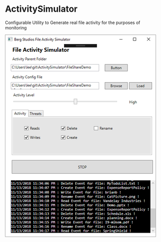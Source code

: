 # ActivitySimulator
Configurable Utility to Generate real file activity for the purposes of monitoring

![](./img/intro.png)
